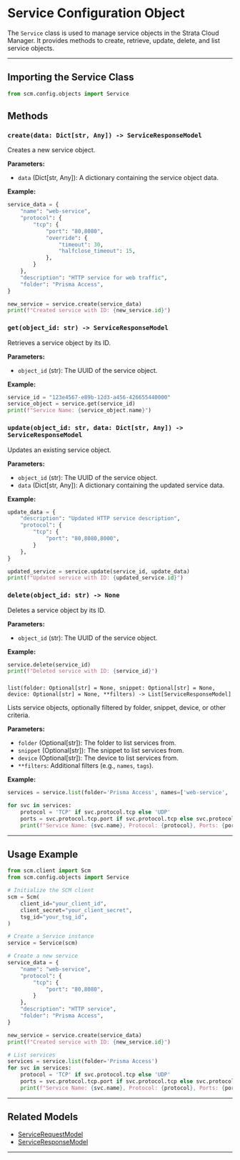 # Service Configuration Object

The `Service` class is used to manage service objects in the Strata Cloud Manager. It provides methods to create,
retrieve, update, delete, and list service objects.

---

## Importing the Service Class

<div class="termy">

<!-- termynal -->

```python
from scm.config.objects import Service
```

</div>

## Methods

### `create(data: Dict[str, Any]) -> ServiceResponseModel`

Creates a new service object.

**Parameters:**

- `data` (Dict[str, Any]): A dictionary containing the service object data.

**Example:**

<div class="termy">

<!-- termynal -->

```python
service_data = {
    "name": "web-service",
    "protocol": {
        "tcp": {
            "port": "80,8080",
            "override": {
                "timeout": 30,
                "halfclose_timeout": 15,
            },
        }
    },
    "description": "HTTP service for web traffic",
    "folder": "Prisma Access",
}

new_service = service.create(service_data)
print(f"Created service with ID: {new_service.id}")
```

</div>

### `get(object_id: str) -> ServiceResponseModel`

Retrieves a service object by its ID.

**Parameters:**

- `object_id` (str): The UUID of the service object.

**Example:**

<div class="termy">

<!-- termynal -->

```python
service_id = "123e4567-e89b-12d3-a456-426655440000"
service_object = service.get(service_id)
print(f"Service Name: {service_object.name}")
```

</div>

### `update(object_id: str, data: Dict[str, Any]) -> ServiceResponseModel`

Updates an existing service object.

**Parameters:**

- `object_id` (str): The UUID of the service object.
- `data` (Dict[str, Any]): A dictionary containing the updated service data.

**Example:**

<div class="termy">

<!-- termynal -->

```python
update_data = {
    "description": "Updated HTTP service description",
    "protocol": {
        "tcp": {
            "port": "80,8080,8000",
        }
    },
}

updated_service = service.update(service_id, update_data)
print(f"Updated service with ID: {updated_service.id}")
```

</div>

### `delete(object_id: str) -> None`

Deletes a service object by its ID.

**Parameters:**

- `object_id` (str): The UUID of the service object.

**Example:**

<div class="termy">

<!-- termynal -->

```python
service.delete(service_id)
print(f"Deleted service with ID: {service_id}")
```

</div>

###

`list(folder: Optional[str] = None, snippet: Optional[str] = None, device: Optional[str] = None, **filters) -> List[ServiceResponseModel]`

Lists service objects, optionally filtered by folder, snippet, device, or other criteria.

**Parameters:**

- `folder` (Optional[str]): The folder to list services from.
- `snippet` (Optional[str]): The snippet to list services from.
- `device` (Optional[str]): The device to list services from.
- `**filters`: Additional filters (e.g., `names`, `tags`).

**Example:**

<div class="termy">

<!-- termynal -->

```python
services = service.list(folder='Prisma Access', names=['web-service', 'ssh-service'])

for svc in services:
    protocol = 'TCP' if svc.protocol.tcp else 'UDP'
    ports = svc.protocol.tcp.port if svc.protocol.tcp else svc.protocol.udp.port
    print(f"Service Name: {svc.name}, Protocol: {protocol}, Ports: {ports}")
```

</div>


---

## Usage Example

<div class="termy">

<!-- termynal -->

```python
from scm.client import Scm
from scm.config.objects import Service

# Initialize the SCM client
scm = Scm(
    client_id="your_client_id",
    client_secret="your_client_secret",
    tsg_id="your_tsg_id",
)

# Create a Service instance
service = Service(scm)

# Create a new service
service_data = {
    "name": "web-service",
    "protocol": {
        "tcp": {
            "port": "80,8080",
        }
    },
    "description": "HTTP service",
    "folder": "Prisma Access",
}

new_service = service.create(service_data)
print(f"Created service with ID: {new_service.id}")

# List services
services = service.list(folder='Prisma Access')
for svc in services:
    protocol = 'TCP' if svc.protocol.tcp else 'UDP'
    ports = svc.protocol.tcp.port if svc.protocol.tcp else svc.protocol.udp.port
    print(f"Service Name: {svc.name}, Protocol: {protocol}, Ports: {ports}")
```

</div>


---

## Related Models

- [ServiceRequestModel](../../models/objects/service_models.md#servicerequestmodel)
- [ServiceResponseModel](../../models/objects/service_models.md#serviceresponsemodel)

---

